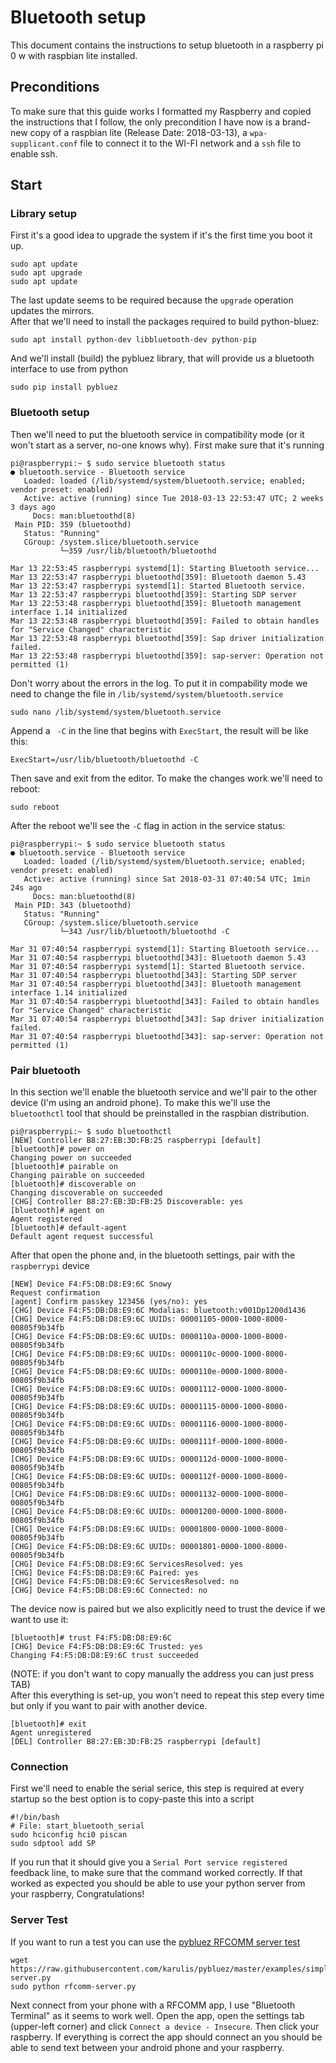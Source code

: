 # Bluetooth setup
This document contains the instructions to setup bluetooth in a raspberry pi 0 w with raspbian lite installed.

## Preconditions
To make sure that this guide works I formatted my Raspberry and copied the instructions that I follow,
the only precondition I have now is a brand-new copy of a raspbian lite (Release Date: 2018-03-13), a `wpa-supplicant.conf` file
to connect it to the WI-FI network and a `ssh` file to enable ssh.

## Start
### Library setup
First it's a good idea to upgrade the system if it's the first time you boot it up.
```
sudo apt update
sudo apt upgrade
sudo apt update
```
The last update seems to be required because the `upgrade` operation updates the mirrors.
<br>After that we'll need to install the packages required to build python-bluez:
```
sudo apt install python-dev libbluetooth-dev python-pip
```
And we'll install (build) the pybluez library, that will provide us a bluetooth interface to use from python
```
sudo pip install pybluez
```

### Bluetooth setup
Then we'll need to put the bluetooth service in compatibility mode (or it won't start as a server, no-one knows why).
First make sure that it's running
```
pi@raspberrypi:~ $ sudo service bluetooth status
● bluetooth.service - Bluetooth service                                                                             
   Loaded: loaded (/lib/systemd/system/bluetooth.service; enabled; vendor preset: enabled)                          
   Active: active (running) since Tue 2018-03-13 22:53:47 UTC; 2 weeks 3 days ago                                   
     Docs: man:bluetoothd(8)
 Main PID: 359 (bluetoothd)
   Status: "Running"
   CGroup: /system.slice/bluetooth.service
           └─359 /usr/lib/bluetooth/bluetoothd

Mar 13 22:53:45 raspberrypi systemd[1]: Starting Bluetooth service...
Mar 13 22:53:47 raspberrypi bluetoothd[359]: Bluetooth daemon 5.43
Mar 13 22:53:47 raspberrypi systemd[1]: Started Bluetooth service.
Mar 13 22:53:47 raspberrypi bluetoothd[359]: Starting SDP server
Mar 13 22:53:48 raspberrypi bluetoothd[359]: Bluetooth management interface 1.14 initialized
Mar 13 22:53:48 raspberrypi bluetoothd[359]: Failed to obtain handles for "Service Changed" characteristic
Mar 13 22:53:48 raspberrypi bluetoothd[359]: Sap driver initialization failed.
Mar 13 22:53:48 raspberrypi bluetoothd[359]: sap-server: Operation not permitted (1)
```
Don't worry about the errors in the log.
To put it in compability mode we need to change the file in `/lib/systemd/system/bluetooth.service`
```
sudo nano /lib/systemd/system/bluetooth.service
```
Append a ` -C` in the line that begins with `ExecStart`, the result will be like this:
```
ExecStart=/usr/lib/bluetooth/bluetoothd -C
```
Then save and exit from the editor.
To make the changes work we'll need to reboot:
```
sudo reboot
```
After the reboot we'll see the `-C` flag in action in the service status:
```
pi@raspberrypi:~ $ sudo service bluetooth status
● bluetooth.service - Bluetooth service
   Loaded: loaded (/lib/systemd/system/bluetooth.service; enabled; vendor preset: enabled)
   Active: active (running) since Sat 2018-03-31 07:40:54 UTC; 1min 24s ago
     Docs: man:bluetoothd(8)
 Main PID: 343 (bluetoothd)
   Status: "Running"
   CGroup: /system.slice/bluetooth.service
           └─343 /usr/lib/bluetooth/bluetoothd -C

Mar 31 07:40:54 raspberrypi systemd[1]: Starting Bluetooth service...
Mar 31 07:40:54 raspberrypi bluetoothd[343]: Bluetooth daemon 5.43
Mar 31 07:40:54 raspberrypi systemd[1]: Started Bluetooth service.
Mar 31 07:40:54 raspberrypi bluetoothd[343]: Starting SDP server
Mar 31 07:40:54 raspberrypi bluetoothd[343]: Bluetooth management interface 1.14 initialized
Mar 31 07:40:54 raspberrypi bluetoothd[343]: Failed to obtain handles for "Service Changed" characteristic
Mar 31 07:40:54 raspberrypi bluetoothd[343]: Sap driver initialization failed.
Mar 31 07:40:54 raspberrypi bluetoothd[343]: sap-server: Operation not permitted (1)
```

### Pair bluetooth
In this section we'll enable the bluetooth service and we'll pair to the other device (I'm using an android phone).
To make this we'll use the `bluetoothctl` tool that should be preinstalled in the raspbian distribution.
```
pi@raspberrypi:~ $ sudo bluetoothctl
[NEW] Controller B8:27:EB:3D:FB:25 raspberrypi [default]
[bluetooth]# power on
Changing power on succeeded
[bluetooth]# pairable on
Changing pairable on succeeded
[bluetooth]# discoverable on
Changing discoverable on succeeded
[CHG] Controller B8:27:EB:3D:FB:25 Discoverable: yes
[bluetooth]# agent on
Agent registered
[bluetooth]# default-agent
Default agent request successful
```
After that open the phone and, in the bluetooth settings, pair with the `raspberrypi` device 
```
[NEW] Device F4:F5:DB:D8:E9:6C Snowy
Request confirmation
[agent] Confirm passkey 123456 (yes/no): yes
[CHG] Device F4:F5:DB:D8:E9:6C Modalias: bluetooth:v001Dp1200d1436
[CHG] Device F4:F5:DB:D8:E9:6C UUIDs: 00001105-0000-1000-8000-00805f9b34fb
[CHG] Device F4:F5:DB:D8:E9:6C UUIDs: 0000110a-0000-1000-8000-00805f9b34fb
[CHG] Device F4:F5:DB:D8:E9:6C UUIDs: 0000110c-0000-1000-8000-00805f9b34fb
[CHG] Device F4:F5:DB:D8:E9:6C UUIDs: 0000110e-0000-1000-8000-00805f9b34fb
[CHG] Device F4:F5:DB:D8:E9:6C UUIDs: 00001112-0000-1000-8000-00805f9b34fb
[CHG] Device F4:F5:DB:D8:E9:6C UUIDs: 00001115-0000-1000-8000-00805f9b34fb
[CHG] Device F4:F5:DB:D8:E9:6C UUIDs: 00001116-0000-1000-8000-00805f9b34fb
[CHG] Device F4:F5:DB:D8:E9:6C UUIDs: 0000111f-0000-1000-8000-00805f9b34fb
[CHG] Device F4:F5:DB:D8:E9:6C UUIDs: 0000112d-0000-1000-8000-00805f9b34fb
[CHG] Device F4:F5:DB:D8:E9:6C UUIDs: 0000112f-0000-1000-8000-00805f9b34fb
[CHG] Device F4:F5:DB:D8:E9:6C UUIDs: 00001132-0000-1000-8000-00805f9b34fb
[CHG] Device F4:F5:DB:D8:E9:6C UUIDs: 00001200-0000-1000-8000-00805f9b34fb
[CHG] Device F4:F5:DB:D8:E9:6C UUIDs: 00001800-0000-1000-8000-00805f9b34fb
[CHG] Device F4:F5:DB:D8:E9:6C UUIDs: 00001801-0000-1000-8000-00805f9b34fb
[CHG] Device F4:F5:DB:D8:E9:6C ServicesResolved: yes
[CHG] Device F4:F5:DB:D8:E9:6C Paired: yes
[CHG] Device F4:F5:DB:D8:E9:6C ServicesResolved: no
[CHG] Device F4:F5:DB:D8:E9:6C Connected: no
```
The device now is paired but we also explicitly need to trust the device if we want to use it:
```
[bluetooth]# trust F4:F5:DB:D8:E9:6C
[CHG] Device F4:F5:DB:D8:E9:6C Trusted: yes
Changing F4:F5:DB:D8:E9:6C trust succeeded
```
(NOTE: if you don't want to copy manually the address you can just press TAB)
<br>After this everything is set-up, you won't need to repeat this step every time but only if you want to pair with another device.
```
[bluetooth]# exit
Agent unregistered
[DEL] Controller B8:27:EB:3D:FB:25 raspberrypi [default]
```
### Connection
First  we'll need to enable the serial serice, this step is required at every startup so the best option is to copy-paste this into a script
```
#!/bin/bash
# File: start_bluetooth_serial
sudo hciconfig hci0 piscan
sudo sdptool add SP
```
If you run that it should give you a `Serial Port service registered` feedback line, to make sure that the command worked correctly.
If that worked as expected you should be able to use your python server from your raspberry, Congratulations!

### Server Test
If you want to run a test you can use the [pybluez RFCOMM server test](https://github.com/karulis/pybluez/blob/master/examples/simple/rfcomm-server.py)
```
wget https://raw.githubusercontent.com/karulis/pybluez/master/examples/simple/rfcomm-server.py
sudo python rfcomm-server.py
```
Next connect from your phone with a RFCOMM app, I use "Bluetooth Terminal" as it seems to work well.
Open the app, open the settings tab (upper-left corner) and click `Connect a device - Insecure`. Then click your raspberry.
If everything is correct the app should connect an you should be able to send text between your android phone and your raspberry.
